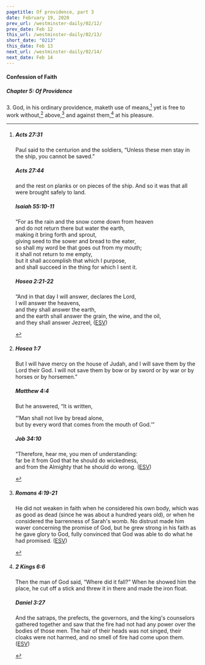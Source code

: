 ```yaml
---
pagetitle: Of providence, part 3
date: February 19, 2020
prev_url: /westminster-daily/02/12/
prev_date: Feb 12
this_url: /westminster-daily/02/13/
short_date: "0213"
this_date: Feb 13
next_url: /westminster-daily/02/14/
next_date: Feb 14
---
```


#### Confession of Faith

##### Chapter 5: Of Providence

<span class="q">3.</span> God, in his ordinary providence, maketh use of means,[^fnref:wcf1] yet is free to work without,[^fnref:wcf2] above,[^fnref:wcf3] and against them,[^fnref:wcf4] at his pleasure.

[^fnref:wcf1]: <div class="esv"><h5>Acts 27:31</h5> <div class="esv-text"><p id="p44027031.01-1">Paul said to the centurion and the soldiers, &#8220;Unless these men stay in the ship, you cannot be saved.&#8221;</p> </div><h5>Acts 27:44</h5> <div class="esv-text"><p id="p44027044.01-2">and the rest on planks or on pieces of the ship. And so it was that all were brought safely to land.</p> </div><h5>Isaiah 55:10-11</h5> <div class="esv-text"><div class="block-indent"> <p class="line-group" id="p23055010.01-3">&#8220;For as the rain and the snow come down from heaven<br /> <span class="indent"></span>and do not return there but water the earth,<br /> making it bring forth and sprout,<br /> <span class="indent"></span>giving seed to the sower and bread to the eater,<br />  so shall my word be that goes out from my mouth;<br /> <span class="indent"></span>it shall not return to me empty,<br /> but it shall accomplish that which I purpose,<br /> <span class="indent"></span>and shall succeed in the thing for which I sent it.</p> </div> </div><h5>Hosea 2:21-22</h5> <div class="esv-text"><div class="block-indent"> <p class="line-group" id="p28002021.01-4">&#8220;And in that day I will answer, declares the <span class="small-caps">Lord</span>,<br /> <span class="indent"></span>I will answer the heavens,<br /> <span class="indent"></span>and they shall answer the earth,<br />  and the earth shall answer the grain, the wine, and the oil,<br /> <span class="indent"></span>and they shall answer Jezreel,  (<a href="http://www.esv.org" class="copyright">ESV</a>)</p> </div> </div> </div>

[^fnref:wcf2]: <div class="esv"><h5>Hosea 1:7</h5> <div class="esv-text"><p id="p28001007.01-1">But I will have mercy on the house of Judah, and I will save them by the <span class="small-caps">Lord</span> their God. I will not save them by bow or by sword or by war or by horses or by horsemen.&#8221;</p> </div><h5>Matthew 4:4</h5> <div class="esv-text"><p id="p40004004.01-2">But he answered, <span class="woc">&#8220;It is written,</span></p> <div class="block-indent"> <p class="line-group" id="p40004004.07-2"><span class="woc">&#8220;&#8216;Man shall not live by bread alone,<br /> <span class="indent"></span>but by every word that comes from the mouth of God.&#8217;&#8221;</span></p> </div> </div><h5>Job 34:10</h5> <div class="esv-text"><div class="block-indent"> <p class="line-group" id="p18034010.01-3">&#8220;Therefore, hear me, you men of understanding:<br /> <span class="indent"></span>far be it from God that he should do wickedness,<br /> <span class="indent"></span>and from the Almighty that he should do wrong.  (<a href="http://www.esv.org" class="copyright">ESV</a>)</p> </div> </div> </div>

[^fnref:wcf3]: <div class="esv"><h5>Romans 4:19-21</h5> <div class="esv-text"><p id="p45004019.01-1">He did not weaken in faith when he considered his own body, which was as good as dead (since he was about a hundred years old), or when he considered the barrenness of Sarah's womb. No distrust made him waver concerning the promise of God, but he grew strong in his faith as he gave glory to God, fully convinced that God was able to do what he had promised.  (<a href="http://www.esv.org" class="copyright">ESV</a>)</p> </div> </div>

[^fnref:wcf4]: <div class="esv"><h5>2 Kings 6:6</h5> <div class="esv-text"><p id="p12006006.01-1">Then the man of God said, &#8220;Where did it fall?&#8221; When he showed him the place, he cut off a stick and threw it in there and made the iron float.</p> </div><h5>Daniel 3:27</h5> <div class="esv-text"><p id="p27003027.01-2">And the satraps, the prefects, the governors, and the king's counselors gathered together and saw that the fire had not had any power over the bodies of those men. The hair of their heads was not singed, their cloaks were not harmed, and no smell of fire had come upon them.  (<a href="http://www.esv.org" class="copyright">ESV</a>)</p> </div> </div>

